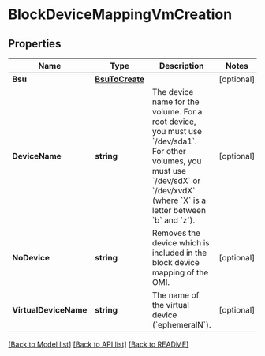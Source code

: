 # BlockDeviceMappingVmCreation

## Properties

Name | Type | Description | Notes
------------ | ------------- | ------------- | -------------
**Bsu** | [**BsuToCreate**](BsuToCreate.md) |  | [optional] 
**DeviceName** | **string** | The device name for the volume. For a root device, you must use &#x60;/dev/sda1&#x60;. For other volumes, you must use &#x60;/dev/sdX&#x60; or &#x60;/dev/xvdX&#x60; (where &#x60;X&#x60; is a letter between &#x60;b&#x60; and &#x60;z&#x60;). | [optional] 
**NoDevice** | **string** | Removes the device which is included in the block device mapping of the OMI. | [optional] 
**VirtualDeviceName** | **string** | The name of the virtual device (&#x60;ephemeralN&#x60;). | [optional] 

[[Back to Model list]](../README.md#documentation-for-models) [[Back to API list]](../README.md#documentation-for-api-endpoints) [[Back to README]](../README.md)


